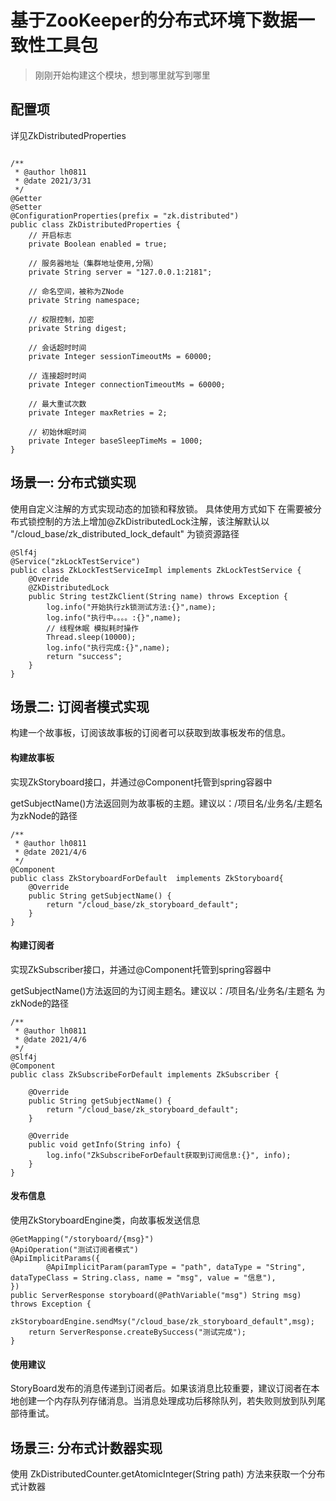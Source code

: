 # 基于ZooKeeper的分布式环境下数据一致性工具包

> 刚刚开始构建这个模块，想到哪里就写到哪里


## 配置项
详见ZkDistributedProperties
```

/**
 * @author lh0811
 * @date 2021/3/31
 */
@Getter
@Setter
@ConfigurationProperties(prefix = "zk.distributed")
public class ZkDistributedProperties {
    // 开启标志
    private Boolean enabled = true;

    // 服务器地址（集群地址使用,分隔）
    private String server = "127.0.0.1:2181";

    // 命名空间，被称为ZNode
    private String namespace;

    // 权限控制，加密
    private String digest;

    // 会话超时时间
    private Integer sessionTimeoutMs = 60000;

    // 连接超时时间
    private Integer connectionTimeoutMs = 60000;

    // 最大重试次数
    private Integer maxRetries = 2;

    // 初始休眠时间
    private Integer baseSleepTimeMs = 1000;
}
```



## 场景一: 分布式锁实现
使用自定义注解的方式实现动态的加锁和释放锁。
具体使用方式如下
在需要被分布式锁控制的方法上增加@ZkDistributedLock注解，该注解默认以 "/cloud_base/zk_distributed_lock_default" 为锁资源路径
```
@Slf4j
@Service("zkLockTestService")
public class ZkLockTestServiceImpl implements ZkLockTestService {
    @Override
    @ZkDistributedLock
    public String testZkClient(String name) throws Exception {
        log.info("开始执行zk锁测试方法:{}",name);
        log.info("执行中。。。。:{}",name);
        // 线程休眠 模拟耗时操作
        Thread.sleep(10000);
        log.info("执行完成:{}",name);
        return "success";
    }
}
```

## 场景二: 订阅者模式实现
构建一个故事板，订阅该故事板的订阅者可以获取到故事板发布的信息。

#### 构建故事板
实现ZkStoryboard接口，并通过@Component托管到spring容器中

getSubjectName()方法返回则为故事板的主题。建议以：/项目名/业务名/主题名 为zkNode的路径
```
/**
 * @author lh0811
 * @date 2021/4/6
 */
@Component
public class ZkStoryboardForDefault  implements ZkStoryboard{
    @Override
    public String getSubjectName() {
        return "/cloud_base/zk_storyboard_default";
    }
}
```

#### 构建订阅者
实现ZkSubscriber接口，并通过@Component托管到spring容器中

getSubjectName()方法返回的为订阅主题名。建议以：/项目名/业务名/主题名 为zkNode的路径
```
/**
 * @author lh0811
 * @date 2021/4/6
 */
@Slf4j
@Component
public class ZkSubscribeForDefault implements ZkSubscriber {

    @Override
    public String getSubjectName() {
        return "/cloud_base/zk_storyboard_default";
    }

    @Override
    public void getInfo(String info) {
        log.info("ZkSubscribeForDefault获取到订阅信息:{}", info);
    }
}
```

#### 发布信息
使用ZkStoryboardEngine类，向故事板发送信息
```
@GetMapping("/storyboard/{msg}")
@ApiOperation("测试订阅者模式")
@ApiImplicitParams({
        @ApiImplicitParam(paramType = "path", dataType = "String", dataTypeClass = String.class, name = "msg", value = "信息"),
})
public ServerResponse storyboard(@PathVariable("msg") String msg) throws Exception {
    zkStoryboardEngine.sendMsy("/cloud_base/zk_storyboard_default",msg);
    return ServerResponse.createBySuccess("测试完成");
}
```
#### 使用建议
StoryBoard发布的消息传递到订阅者后。如果该消息比较重要，建议订阅者在本地创建一个内存队列存储消息。当消息处理成功后移除队列，若失败则放到队列尾部待重试。

## 场景三: 分布式计数器实现
使用 ZkDistributedCounter.getAtomicInteger(String path) 方法来获取一个分布式计数器


